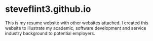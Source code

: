 # steveflint3.github.io
This is my resume website with other websites attached.  I created this website to illustrate my academic, software development and service industry background to potential employers.
